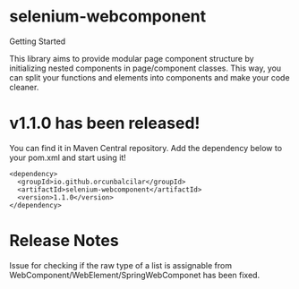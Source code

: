 # selenium-webcomponent

Getting Started

This library aims
to provide modular page component structure by initializing nested components in page/component classes.
This way, you can split your functions and elements into components and make your code cleaner.

# v1.1.0 has been released!

You can find it in Maven Central repository. Add the dependency below to your pom.xml and start using it!

```
<dependency>
  <groupId>io.github.orcunbalcilar</groupId>
  <artifactId>selenium-webcomponent</artifactId>
  <version>1.1.0</version>
</dependency>
```

# Release Notes
Issue for checking if the raw type of a list is assignable from WebComponent/WebElement/SpringWebComponet has been fixed.
